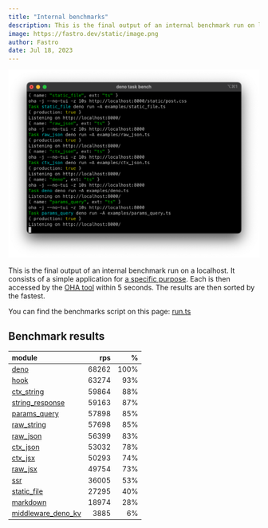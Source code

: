 ```yaml
---
title: "Internal benchmarks"
description: This is the final output of an internal benchmark run on localhost
image: https://fastro.dev/static/image.png
author: Fastro
date: Jul 18, 2023
---
```


![bench](/static/bench.png)

This is the final output of an internal benchmark run on a localhost. It consists of a simple application for [a specific purpose](https://github.com/fastrodev/fastro/blob/main/deno.json). Each is then accessed by the [OHA tool](https://github.com/hatoo/oha) within 5 seconds. The results are then sorted by the fastest.

You can find the benchmarks script on this page: [run.ts](https://github.com/fastrodev/fastro/blob/main/bench/run.ts)

## Benchmark results


| module                                                                                             |   rps |    % |
| :------------------------------------------------------------------------------------------------- | ----: | ---: |
| [deno](https://github.com/fastrodev/fastro/blob/main/examples/deno.ts)                             | 68262 | 100% |
| [hook](https://github.com/fastrodev/fastro/blob/main/examples/hook.ts)                             | 63274 |  93% |
| [ctx_string](https://github.com/fastrodev/fastro/blob/main/examples/ctx_string.ts)                 | 59864 |  88% |
| [string_response](https://github.com/fastrodev/fastro/blob/main/examples/string_response.ts)       | 59163 |  87% |
| [params_query](https://github.com/fastrodev/fastro/blob/main/examples/params_query.ts)             | 57898 |  85% |
| [raw_string](https://github.com/fastrodev/fastro/blob/main/examples/raw_string.ts)                 | 57698 |  85% |
| [raw_json](https://github.com/fastrodev/fastro/blob/main/examples/raw_json.ts)                     | 56399 |  83% |
| [ctx_json](https://github.com/fastrodev/fastro/blob/main/examples/ctx_json.ts)                     | 53032 |  78% |
| [ctx_jsx](https://github.com/fastrodev/fastro/blob/main/examples/ctx_jsx.tsx)                      | 50293 |  74% |
| [raw_jsx](https://github.com/fastrodev/fastro/blob/main/examples/raw_jsx.tsx)                      | 49754 |  73% |
| [ssr](https://github.com/fastrodev/fastro/blob/main/examples/ssr.ts)                               | 36005 |  53% |
| [static_file](https://github.com/fastrodev/fastro/blob/main/examples/static_file.ts)               | 27295 |  40% |
| [markdown](https://github.com/fastrodev/fastro/blob/main/examples/markdown.ts)                     | 18974 |  28% |
| [middleware_deno_kv](https://github.com/fastrodev/fastro/blob/main/examples/middleware_deno_kv.ts) |  3885 |   6% |
